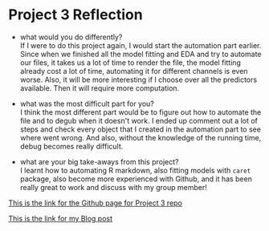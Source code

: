 # Project 3 Reflection
+ what would you do differently?  
If I were to do this project again, I would start the automation part earlier. Since when we finished all the model fitting and EDA and try to automate our files, it takes us a lot of time to render the file, the model fitting already cost a lot of time, automating it for different channels is even worse.  Also, it will be more interesting if I choose over all the predictors available. Then it will require more computation.  

+ what was the most difficult part for you?  
I think the most different part would be to figure out how to automate the file and to degub when it doesn't work. I ended up comment out a lot of steps and check every object that I created in the automation part to see where went wrong. And also, without the knowledge of the running time, debug becomes really difficult.  

+ what are your big take-aways from this project?  
I learnt how to automating R markdown, also fitting models with `caret` package, also become more experienced with Github, and it has been really great to work and discuss with my group member!  

[This is the link for the Github page for Project 3 repo](https://kesettle.github.io/project3/)  

[This is the link for my Blog post](https://xizeng929.github.io/)
